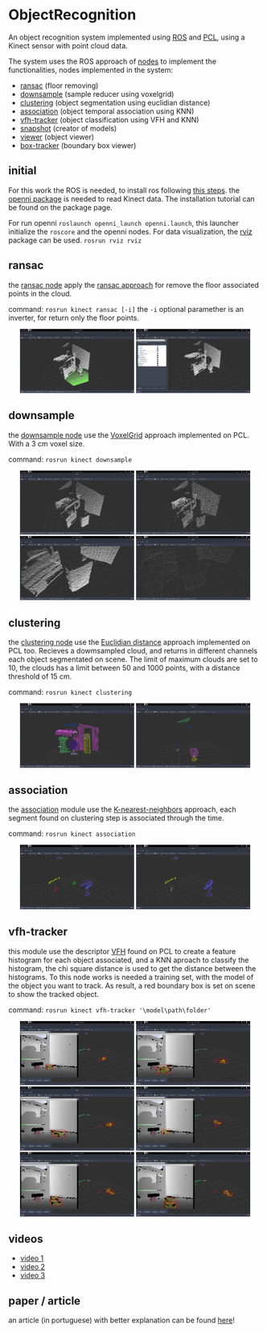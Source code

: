 # ObjectRecognition

An object recognition system implemented using [ROS](http://www.ros.org/) and [PCL](http://pointclouds.org/), using a Kinect sensor with point cloud data.

The system uses the ROS approach of [nodes](http://wiki.ros.org/Nodes) to implement the functionalities, nodes implemented in the system:
  - [ransac](#ransac) (floor removing)
  - [downsample](#downsample) (sample reducer using voxelgrid)
  - [clustering](#clustering) (object segmentation using euclidian distance)
  - [association](#association) (object temporal association using KNN)
  - [vfh-tracker](#vfh-tracker) (object classification using VFH and KNN)
  - [snapshot](/kinect/src/nodes/take-snapshot.cpp) (creator of models)
  - [viewer](/kinect/src/nodes/pcl-viewer.cpp) (object viewer)
  - [box-tracker](/kinect/src/nodes/prediction-tracking.cpp) (boundary box viewer)

## initial

For this work the ROS is needed, to install ros following [this steps](http://wiki.ros.org/kinetic/Installation). the [openni package](http://wiki.ros.org/openni_kinect) is needed to read Kinect data. The installation tutorial can be found on the package page.

For run openni ``` roslaunch openni_launch openni.launch ```, this launcher initialize the ```roscore``` and the openni nodes. For data visualization, the [rviz](http://wiki.ros.org/rviz) package can be used. ```rosrun rviz rviz```

## ransac

the [ransac node](/kinect/src/nodes/ransac.cpp) apply the [ransac approach](https://en.wikipedia.org/wiki/Random_sample_consensus) for remove the floor associated points in the cloud.

command: ``` rosrun kinect ransac [-i] ``` the ``` -i ``` optional paramether is an inverter, for return only the floor points.

<p align="center">
  <img src="/screenshots/Screenshot%20from%202017-05-10%2000:49:10.png" width="45%">
  <img src="/screenshots/Screenshot%20from%202017-05-10%2000:19:54.png" width="45%">
</p>

## downsample

the [downsample node](/kinect/src/nodes/voxel-downsample.cpp) use the [VoxelGrid](http://pointclouds.org/documentation/tutorials/voxel_grid.php) approach implemented on PCL. With a 3 cm voxel size.

command: ``` rosrun kinect downsample ```

<p align="center">
  <img src="/screenshots/Screenshot%20from%202017-05-11%2000:01:05.png" width="45%">
  <img src="/screenshots/Screenshot%20from%202017-05-11%2000:01:15.png" width="45%">
  <img src="/screenshots/Screenshot%20from%202017-05-11%2000:08:34.png" width="45%">
  <img src="/screenshots/Screenshot%20from%202017-05-11%2000:08:46.png" width="45%">
</p>

## clustering

the [clustering node](/kinect/src/nodes/euclidian-clustering.cpp) use the [Euclidian distance](http://pointclouds.org/documentation/tutorials/cluster_extraction.php) approach implemented on PCL too. Recieves a dowmsampled cloud, and returns in different channels each object segmentated on scene. The limit of maximum clouds are set to 10, the clouds has a limit between 50 and 1000 points, with a distance threshold of 15 cm.

command: ``` rosrun kinect clustering ```

<p align="center">
  <img src="/screenshots/Screenshot%20from%202017-05-26%2018:05:02.png" width="45%">
  <img src="/screenshots/Screenshot%20from%202017-05-26%2018:11:26.png" width="45%">
</p>

## association

the [association](/kinect/src/nodes/knn-association.cpp) module use the [K-nearest-neighbors](https://en.wikipedia.org/wiki/K-nearest_neighbors_algorithm) approach, each segment found on clustering step is associated through the time.

command: ``` rosrun kinect association ```

<p align="center">
  <img src="/screenshots/Screenshot%20from%202017-05-30%2016:19:05.png" width="45%">
  <img src="/screenshots/Screenshot%20from%202017-05-30%2016:19:22.png" width="45%">
</p>

## vfh-tracker

this module use the descriptor [VFH](http://pointclouds.org/documentation/tutorials/vfh_estimation.php) found on PCL to create a feature histogram for each object associated, and a KNN aproach to classify the histogram, the chi square distance is used to get the distance between the histograms. To this node works is needed a training set, with the model of the object you want to track. As result, a red boundary box is set on scene to show the tracked object.

command: ``` rosrun kinect vfh-tracker '\model\path\folder' ```

<p align="center">
  <img src="/screenshots/Screenshot%20from%202017-06-21%2022:12:04.png" width="45%">
  <img src="/screenshots/Screenshot%20from%202017-06-21%2022:12:36.png" width="45%">
  <img src="/screenshots/Screenshot%20from%202017-06-21%2022:13:29.png" width="45%">
  <img src="/screenshots/Screenshot%20from%202017-06-21%2022:14:06.png" width="45%">
  <img src="/screenshots/Screenshot%20from%202017-06-21%2022:14:26.png" width="45%">
  <img src="/screenshots/Screenshot%20from%202017-06-21%2022:14:42.png" width="45%">
</p>

## videos

- [video 1](https://youtu.be/uHN-OzuG_P0)
- [video 2](https://youtu.be/6RJNfO7ljw0)
- [video 3](https://youtu.be/UaJ_SajaMf0)

## paper / article

an article (in portuguese) with better explanation can be found [here](/results/article.pdf)!
